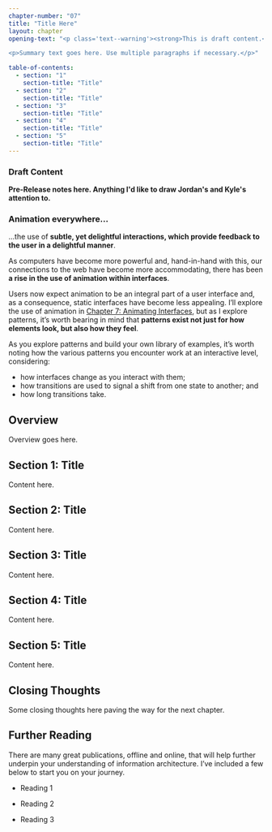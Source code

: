 ```yaml
---
chapter-number: "07"
title: "Title Here"
layout: chapter
opening-text: "<p class='text--warning'><strong>This is draft content.</strong> I’m working on this chapter as we speak (23 August), I’ll be releasing it section by section over the next few days.</p>

<p>Summary text goes here. Use multiple paragraphs if necessary.</p>"

table-of-contents:
  - section: "1"
    section-title: "Title"
  - section: "2"
    section-title: "Title"
  - section: "3"
    section-title: "Title"
  - section: "4"
    section-title: "Title"
  - section: "5"
    section-title: "Title"
---
```




### Draft Content

**Pre-Release notes here. Anything I'd like to draw Jordan's and Kyle's attention to.**


### Animation everywhere…

…the use of **subtle, yet delightful interactions, which provide feedback to the user in a delightful manner**.

As computers have become more powerful and, hand-in-hand with this, our connections to the web have become more accommodating, there has been **a rise in the use of animation within interfaces**.

Users now expect animation to be an integral part of a user interface and, as a consequence, static interfaces have become less appealing. I’ll explore the use of animation in [Chapter 7: Animating Interfaces](#), but as I explore patterns, it’s worth bearing in mind that **patterns exist not just for how elements look, but also how they feel**.

As you explore patterns and build your own library of examples, it’s worth noting how the various patterns you encounter work at an interactive level, considering:

+ how interfaces change as you interact with them;
+ how transitions are used to signal a shift from one state to another; and
+ how long transitions take.



Overview
--------

Overview goes here.



Section 1: Title
----------------

Content here.



Section 2: Title
----------------

Content here.



Section 3: Title
----------------

Content here.



Section 4: Title
----------------

Content here.



Section 5: Title
----------------

Content here.



Closing Thoughts
----------------

Some closing thoughts here paving the way for the next chapter.



Further Reading
---------------

There are many great publications, offline and online, that will help further underpin your understanding of information architecture. I’ve included a few below to start you on your journey.

+ Reading 1

+ Reading 2

+ Reading 3